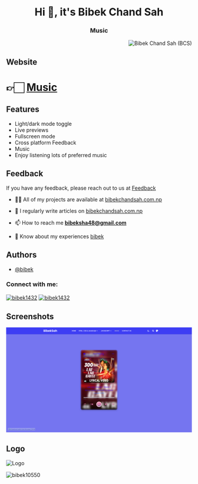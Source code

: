 

<h1 align="center">Hi 👋, it's Bibek Chand Sah </h1>
<h3 align="center">Music</h3>

<!-- Profile View Count -->
<p align="right"> <img src="https://komarev.com/ghpvc/?username=bibek10550Music&label=Profile%20views&color=0e75b6&style=flat" alt="Bibek Chand Sah (BCS)" /> </p>
<!-- <p align="left"> <img src="https://komarev.com/ghpvc/?username=bibek10550bcsindex&label=Profile%20views&color=0e75b6&style=flat" alt="Bibek Chand Sah (BCS)" /> </p> -->

## Website
<h1>👉🏻 <a href="https://bibek10550.github.io/Music/">Music</a></h1>

## Features
- Light/dark mode toggle
- Live previews
- Fullscreen mode
- Cross platform Feedback
- Music
- Enjoy listening lots of preferred music


## Feedback
If you have any feedback, please reach out to us at <a href="https://bibek10550.github.io/bibek10550/feedback.html">Feedback</a>


- 👨‍💻 All of my projects are available at [bibekchandsah.com.np](https://bibek10550.github.io/bibek10550)

- 📝 I regularly write articles on [bibekchandsah.com.np](https://bibek10550.github.io/bibek10550)

- 📫 How to reach me **bibeksha48@gmail.com**

- 📄 Know about my experiences [bibek](https://bibek10550.github.io/bibek)

## Authors

- [@bibek](https://www.github.com/bibek10550)

<h3 align="left">Connect with me:</h3>
<p align="left">
<a href="https://fb.com/bibek1432" target="blank"><img align="center" src="https://raw.githubusercontent.com/rahuldkjain/github-profile-readme-generator/master/src/images/icons/Social/facebook.svg" alt="bibek1432" height="30" width="40" /></a>
<a href="https://instagram.com/bibek1432" target="blank"><img align="center" src="https://raw.githubusercontent.com/rahuldkjain/github-profile-readme-generator/master/src/images/icons/Social/instagram.svg" alt="bibek1432" height="30" width="40" /></a>
</p>



## Screenshots
<!-- ![App Screenshot](https://via.placeholder.com/468x300?text=App+Screenshot+Here) -->
<img src="https://github.com/bibek10550/bibek10550/blob/main/assets/images/projects/Music.png" alt="Music"/>

## Logo
<!-- ![Logo](https://dev-to-uploads.s3.amazonaws.com/uploads/articles/th5xamgrr6se0x5ro4g6.png) -->
![Logo](https://bibek10550.github.io/Music/favicon_io/apple-touch-icon.png)


<p><img align="center" src="https://github-readme-streak-stats.herokuapp.com/?user=bibek10550&" alt="bibek10550" /></p>
